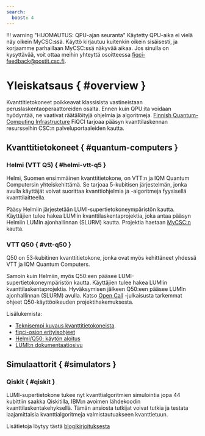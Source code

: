 ```yaml
---
search:
  boost: 4
---
```


!!! warning "HUOMAUTUS: QPU-ajan seuranta"
    Käytetty QPU-aika ei vielä näy oikein MyCSC:ssä. Käyttö kirjautuu kuitenkin oikein sisäisesti,
    ja korjaamme parhaillaan MyCSC:ssä näkyvää aikaa. Jos sinulla on kysyttävää, voit ottaa meihin yhteyttä osoitteessa
    [fiqci-feedback@postit.csc.fi](mailto:fiqci-feedback@postit.csc.fi). 


# Yleiskatsaus { #overview }

Kvanttitietokoneet poikkeavat klassisista vastineistaan peruslaskentaoperaattoreiden osalta. Ennen kuin QPU:ita voidaan hyödyntää, ne vaativat räätälöityjä ohjelmia ja algoritmeja. [Finnish Quantum-Computing Infrastructure](https://fiqci.fi) FiQCI tarjoaa pääsyn kvanttilaskennan resursseihin CSC:n palveluportaaleiden kautta.

## Kvanttitietokoneet { #quantum-computers }

### Helmi (VTT Q5) { #helmi-vtt-q5 }

Helmi, Suomen ensimmäinen kvanttitietokone, on VTT:n ja IQM Quantum Computersin yhteiskehittämä. Se tarjoaa 5-kubitisen järjestelmän, jonka avulla käyttäjät voivat suorittaa kvanttiohjelmia ja -algoritmeja fyysisellä kvanttilaitteella.

Pääsy Helmiin järjestetään LUMI-supertietokoneympäristön kautta. Käyttäjien tulee hakea LUMIin kvanttilaskentaprojektia, joka antaa pääsyn Helmiin LUMIn ajonhallinnan (SLURM) kautta. Projektia haetaan [MyCSC:n](../../accounts/how-to-create-new-project.md) kautta.


### VTT Q50 { #vtt-q50 }

Q50 on 53-kubitinen kvanttitietokone, jonka ovat myös kehittäneet yhdessä VTT ja IQM Quantum Computers.

Samoin kuin Helmiin, myös Q50:een pääsee LUMI-supertietokoneympäristön kautta. Käyttäjien tulee hakea LUMIin kvanttilaskentaprojektia. Hyväksymisen jälkeen Q50:een pääsee LUMIn ajonhallinnan (SLURM) avulla.
Katso [Open Call](https://fiqci.fi/publications/2025-03-04-Q50-Call-1_2025) -julkaisusta tarkemmat ohjeet Q50-käyttöoikeuden projektihakemuksesta.


Lisälukemista:

* [Teknisempi kuvaus kvanttitietokoneista](./specs.md).
* [fiqci-osion erityisohjeet](./fiqci-partition.md)
* [Helmi/Q50: käytön aloitus](./access.md)
* [LUMI:n dokumentaatiosivu](https://docs.lumi-supercomputer.eu/)


## Simulaattorit { #simulators }

### Qiskit { #qiskit }

LUMI-supertietokone tukee nyt kvanttialgoritmien simulointia jopa 44 kubittiin saakka Qiskitilla, IBM:n avoimen lähdekoodin kvanttilaskentakehyksellä. Tämän ansiosta tutkijat voivat tutkia ja testata laajamittaisia kvanttialgoritmeja valmistautuakseen kvanttietuun.

Lisätietoja löytyy tästä [blogikirjoituksesta](https://fiqci.fi/publications/2025-04-01-LUMI-quantum-simulations-qiskit-aer)